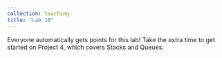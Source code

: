 ```yaml
---
collection: teaching
title: "Lab 10"
---
```


Everyone automatically gets points for this lab! Take the extra time to get
started on Project 4, which covers Stacks and Queues.
